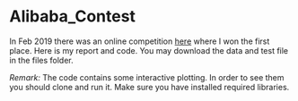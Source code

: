 # Alibaba_Contest

In Feb 2019 there was an online competition [here](http://autdmc.ir) where I won the first place. Here is my report and code. You may download the data and test file in the files folder.

*Remark:* The code contains some interactive plotting. In order to see them you should clone and run it. Make sure you have installed required libraries.


